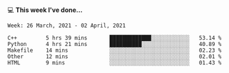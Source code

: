 💻 **This week I've done...**

<!--START_SECTION:waka-->
```text
Week: 26 March, 2021 - 02 April, 2021

C++         5 hrs 39 mins       █████████████░░░░░░░░░░░░   53.14 % 
Python      4 hrs 21 mins       ██████████░░░░░░░░░░░░░░░   40.89 % 
Makefile    14 mins             ░░░░░░░░░░░░░░░░░░░░░░░░░   02.23 % 
Other       12 mins             ░░░░░░░░░░░░░░░░░░░░░░░░░   02.01 % 
HTML        9 mins              ░░░░░░░░░░░░░░░░░░░░░░░░░   01.43 %
```
<!--END_SECTION:waka-->
